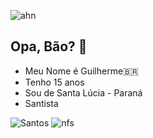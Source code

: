 ![ahn](https://media.tenor.com/OQu20Puq8SYAAAAi/cool-cool-emoji.gif)
## Opa, Bão? 👋
- Meu Nome é Guilherme🇧🇷
- Tenho 15 anos
- Sou de Santa Lúcia - Paraná
- Santista

![Santos](https://media1.tenor.com/m/oeBy_0qFStoAAAAd/sacanagem-santos.gif)
![nfs](https://media1.tenor.com/m/QsO5N5jVel4AAAAd/koenigsegg-need-for-speed-movie.gif)
